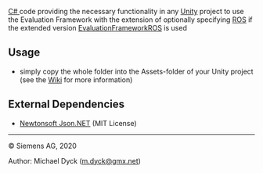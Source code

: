 [C\# ](https://docs.microsoft.com/de-de/dotnet/csharp/csharp) code providing the necessary functionality in any  [Unity](https://unity3d.com/) 
project to use the Evaluation Framework with the extension of optionally specifying [ROS](https://www.ros.org/) 
if the extended version [EvaluationFrameworkROS](https://github.com/MD-cyb3/evaluation-framework/tree/master/EvaluationFrameworkROS) is used

## Usage ##

* simply copy the whole folder into the Assets-folder of your Unity project (see the [Wiki](https://github.com/MD-cyb3/evaluation-framework/wiki/Demonstration-Project) for more information)

## External Dependencies ##

* [Newtonsoft Json.NET](https://github.com/JamesNK/Newtonsoft.Json) (MIT License)

---

© Siemens AG, 2020

Author: Michael Dyck (m.dyck@gmx.net)
